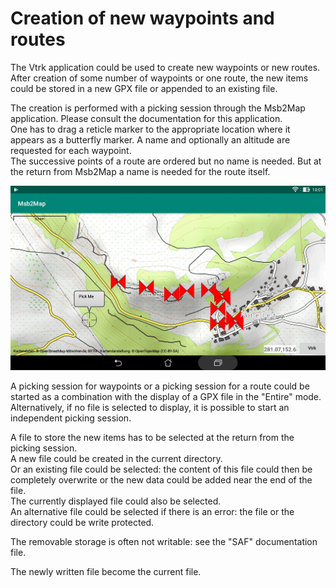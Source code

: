 # Creation of new waypoints and routes

The Vtrk application could be used to create new waypoints or
new routes.  
After creation of some number of waypoints or one route, the new
items could be stored in a new GPX file or appended to an existing
file.

The creation is performed with a picking session through the Msb2Map
application. Please consult the documentation for this application.  
One has to drag a reticle marker to the appropriate location where
it appears as a butterfly marker. A name and optionally an altitude
are requested for each waypoint.  
The successive points of a route are
ordered but no name is needed. But at the return from Msb2Map a name is
needed for the route itself.

![PickRoute](Gallery/PickRoute.jpg)

A picking session for waypoints or a picking session for a route
could be started as a combination with the display of a GPX file
in the "Entire" mode.  
Alternatively, if no file is selected to display,
it is possible to start an independent picking session.

A file to store the new items has to be selected at the return
from the picking session.  
A new file could be created in the current directory.  
Or an existing file could be selected: the content of
this file could then be completely overwrite or the new data could
be added near the end of the file.  
The currently displayed file could also be selected.  
An alternative file could be selected if there is an error: the file
or the directory could be write protected.

The removable storage is often not writable: see the "SAF" documentation
file.

The newly written file become the current file.

